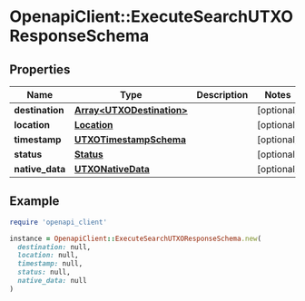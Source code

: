 # OpenapiClient::ExecuteSearchUTXOResponseSchema

## Properties

| Name | Type | Description | Notes |
| ---- | ---- | ----------- | ----- |
| **destination** | [**Array&lt;UTXODestination&gt;**](UTXODestination.md) |  | [optional] |
| **location** | [**Location**](Location.md) |  | [optional] |
| **timestamp** | [**UTXOTimestampSchema**](UTXOTimestampSchema.md) |  | [optional] |
| **status** | [**Status**](Status.md) |  | [optional] |
| **native_data** | [**UTXONativeData**](UTXONativeData.md) |  | [optional] |

## Example

```ruby
require 'openapi_client'

instance = OpenapiClient::ExecuteSearchUTXOResponseSchema.new(
  destination: null,
  location: null,
  timestamp: null,
  status: null,
  native_data: null
)
```

